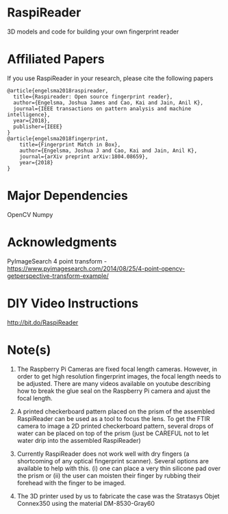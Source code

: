 # RaspiReader
3D models and code for building your own fingerprint reader

# Affiliated Papers

If you use RaspiReader in your research, please cite the following papers

```
@article{engelsma2018raspireader,
  title={Raspireader: Open source fingerprint reader},
  author={Engelsma, Joshua James and Cao, Kai and Jain, Anil K},
  journal={IEEE transactions on pattern analysis and machine intelligence},
  year={2018},
  publisher={IEEE}
}
@article{engelsma2018fingerprint,
    title={Fingerprint Match in Box},
    author={Engelsma, Joshua J and Cao, Kai and Jain, Anil K},
    journal={arXiv preprint arXiv:1804.08659},
    year={2018}
}
```

# Major Dependencies
OpenCV
Numpy

# Acknowledgments

PyImageSearch 4 point transform - https://www.pyimagesearch.com/2014/08/25/4-point-opencv-getperspective-transform-example/

# DIY Video Instructions

http://bit.do/RaspiReader

# Note(s)

1) The Raspberry Pi Cameras are fixed focal length cameras. However, in order to get high resolution fingerprint images, the focal length needs to be adjusted. There are many videos available on youtube describing how to break the glue seal on the Raspberry Pi camera and ajust the focal length. 

2) A printed checkerboard pattern placed on the prism of the assembled RaspiReader can be used as a tool to focus the lens. To get the FTIR camera to image a 2D printed checkerboard pattern, several drops of water can be placed on top of the prism (just be CAREFUL not to let water drip into the assembled RaspiReader) 

3) Currently RaspiReader does not work well with dry fingers (a shortcoming of any optical fingerprint scanner). Several options are available to help with this. (i) one can place a very thin silicone pad over the prism or (ii) the user can moisten their finger by rubbing their forehead with the finger to be imaged.

4) The 3D printer used by us to fabricate the case was the Stratasys Objet Connex350 using the material DM-8530-Gray60


